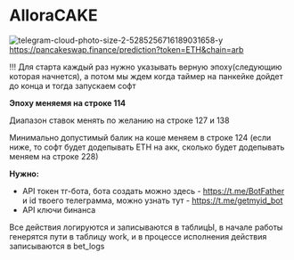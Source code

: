 # AlloraCAKE

![telegram-cloud-photo-size-2-5285256716189031658-y](https://github.com/user-attachments/assets/a47fc8dd-c4b2-4ad1-b5f9-7e17efa5822d)
https://pancakeswap.finance/prediction?token=ETH&chain=arb

!!! Для старта каждый раз нужно указывать верную эпоху(следующию которая начнется), а потом мы ждем когда таймер на панкейке дойдет до конца и тогда запускаем софт

**Эпоху меняемя на строке 114**

Диапазон ставок менять по желанию на строке 127 и 138

Минимально допустимый балик на коше меняем в строке 124 (если ниже, то софт будет додепывать ETH на акк, сколько будет додепывать меняем на строке 228)

**Нужно:**
- API токен тг-бота, бота создать можно здесь - https://t.me/BotFather и id твоего телеграмма, можно узнать тут - https://t.me/getmyid_bot
- API ключи бинанса



Все действия логируются и записываются в таблицЫ, в начале работы генерятся пути в таблицу work, и в процессе исполнения действия записываются в bet_logs
